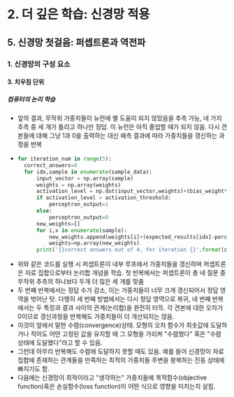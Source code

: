# 2. 더 깊은 학습: 신경망 적용
## 5. 신경망 첫걸음: 퍼셉트론과 역전파
### 1. 신경망의 구성 요소
#### 3. 치우침 단위
##### 컴퓨터의 논리 학습
- 앞의 결과, 무작위 가중치들이 뉴런에 별 도움이 되지 않았음을 추측 가능, 네 가지 추측 중 세 개가 틀리고 하나만 정답. 이 뉴런은 아직 졸업할 때가 되지 않음. 다시 견본들에 대해 그냥 1과 0을 출력하는 대신 예측 결과에 따라 가중치들을 갱신하는 과정을 반복
- ```python
  for iteration_num in range(5):
    correct_answers=0
    for idx,sample in enumerate(sample_data):
        input_vector = np.array(sample)
        weights = np.array(weights)
        activation_level = np.dot(input_vector,weights)+(bias_weight*1)
        if activation_level > activation_threshold:
            perceptron_output=1
        else:
            perceptron_output=0
        new_weights=[]
        for i,x in enumerate(sample):
            new_weights.append(weights[i]+(expected_results[idx]-perceptron_output)*1)
            weights=np.array(new_weights)
        print('{}correct answers out of 4, for iteration {}'.format(correct_answers,iteration_num)
  ```
- 위와 같은 코드를 실행 시 퍼셉트론이 내부 루프에서 가중치들을 갱신하며 퍼셉트론은 자료 집합으로부터 논리합 개념을 학습. 첫 반복에서는 퍼셉트론이 총 네 질문 중 무작위 추측의 하나보다 두개 더 많은 세 개를 맞춤
- 두 번째 반복에서는 정답 수가 감소, 이는 가중치들이 너무 크게 갱신되어서 정답 영역을 벗어난 탓. 다행히 세 번째 방법에서는 다시 정답 영역으로 복귀, 네 번째 반복에서는 두 특징과 결과 사이의 관계(논리합)을 완전히 터득. 각 견본에 대한 오차가 0이므로 갱신과정을 반복해도 가중치들이 더 개선되지는 않음.
- 이것이 앞에서 말한 수렴(convergence)상태. 모형의 오차 함수가 최솟값에 도달하거나 적어도 어떤 고정된 값을 유지할 때 그 모형을 가리켜 "수렴했다" 혹은 "수렴 상태에 도달했다"라고 할 수 있음.
- 그런데 아무리 반복해도 수렴에 도달하지 못할 때도 있음. 예를 들어 신경망이 자료 집합에 존재하는 관계들을 만족하는 최적의 가중치들 주변을 왕복하는 진동 상태에 빠지기도 함.
- 다음에는 신경망이 최적이라고 "생각하는" 가중치들에 목적함수(objective function)혹은 손실함수(loss function)이 어떤 식으로 영향을 미치는지 살핌.